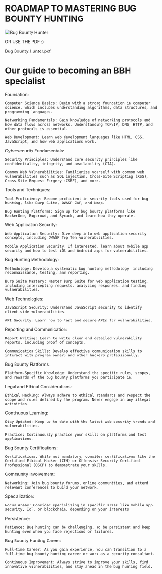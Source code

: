# ROADMAP TO MASTERING BUG BOUNTY HUNTING

![Bug Bounty Hunter](https://github.com/d3vobed/EverythingCyb3R/assets/66479041/35af292f-2455-4813-a61c-900e871b45bd)

OR USE THE PDF :)

[Bug Bounty Hunter.pdf](https://github.com/d3vobed/EverythingCyb3R/files/12580843/Bug.Bounty.Hunter.pdf)

# Our  guide to becoming an BBH specialist

Foundation:

    Computer Science Basics: Begin with a strong foundation in computer science, which includes understanding algorithms, data structures, and programming languages.

    Networking Fundamentals: Gain knowledge of networking protocols and how data flows across networks. Understanding TCP/IP, DNS, HTTP, and other protocols is essential.

    Web Development: Learn web development languages like HTML, CSS, JavaScript, and how web applications work.

Cybersecurity Fundamentals:

    Security Principles: Understand core security principles like confidentiality, integrity, and availability (CIA).

    Common Web Vulnerabilities: Familiarize yourself with common web vulnerabilities such as SQL injection, Cross-Site Scripting (XSS), Cross-Site Request Forgery (CSRF), and more.

Tools and Techniques:

    Tool Proficiency: Become proficient in security tools used for bug hunting, like Burp Suite, OWASP ZAP, and Nmap.

    Bug Hunting Platforms: Sign up for bug bounty platforms like HackerOne, Bugcrowd, and Synack, and learn how they operate.

Web Application Security:

    Web Application Security: Dive deep into web application security concepts, including OWASP Top Ten vulnerabilities.

    Mobile Application Security: If interested, learn about mobile app security and how to test iOS and Android apps for vulnerabilities.

Bug Hunting Methodology:

    Methodology: Develop a systematic bug hunting methodology, including reconnaissance, testing, and reporting.

    Burp Suite Mastery: Master Burp Suite for web application testing, including intercepting requests, analyzing responses, and finding vulnerabilities.

Web Technologies:

    JavaScript Security: Understand JavaScript security to identify client-side vulnerabilities.

    API Security: Learn how to test and secure APIs for vulnerabilities.

Reporting and Communication:

    Report Writing: Learn to write clear and detailed vulnerability reports, including proof of concepts.

    Communication Skills: Develop effective communication skills to interact with program owners and other hackers professionally.

Bug Bounty Platforms:

    Platform-Specific Knowledge: Understand the specific rules, scopes, and rewards of the bug bounty platforms you participate in.

Legal and Ethical Considerations:

    Ethical Hacking: Always adhere to ethical standards and respect the scope and rules defined by the program. Never engage in any illegal activities.

Continuous Learning:

    Stay Updated: Keep up-to-date with the latest web security trends and vulnerabilities.

    Practice: Continuously practice your skills on platforms and test applications.

Bug Bounty Certifications:

    Certifications: While not mandatory, consider certifications like the Certified Ethical Hacker (CEH) or Offensive Security Certified Professional (OSCP) to demonstrate your skills.

Community Involvement:

    Networking: Join bug bounty forums, online communities, and attend relevant conferences to build your network.

Specialization:

    Focus Areas: Consider specializing in specific areas like mobile app security, IoT, or blockchain, depending on your interests.

Persistence:

    Patience: Bug hunting can be challenging, so be persistent and keep hunting even when you face rejections or failures.

Bug Bounty Hunting Career:

    Full-time Career: As you gain experience, you can transition to a full-time bug bounty hunting career or work as a security consultant.

    Continuous Improvement: Always strive to improve your skills, find innovative vulnerabilities, and stay ahead in the bug hunting field.
